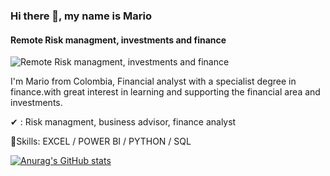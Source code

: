 ### Hi there 👋, my name is Mario
#### Remote Risk managment, investments and finance
![Remote Risk managment, investments and finance](https://media-exp1.licdn.com/dms/image/C4E16AQGzwBhB595_8g/profile-displaybackgroundimage-shrink_350_1400/0/1660654804387?e=1666828800&v=beta&t=JC_mqZYZTJCm0EPTjYnQ6fxoGDFCZiA2UgPIwjcbEtc)

I'm Mario from Colombia, Financial analyst with a specialist degree in finance.with great interest in learning and supporting the financial area and investments. 


✔ : Risk managment, business advisor, finance analyst

🧠Skills: EXCEL / POWER BI / PYTHON / SQL

[![Anurag's GitHub stats](https://github-readme-stats.vercel.app/api?username=marioordonez2022&theme=dark&show_icons=true)](https://github.com/anuraghazra/github-readme-stats)
